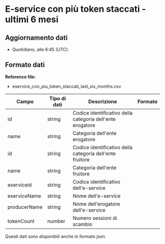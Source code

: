 
# E-service con più token staccati - ultimi 6 mesi

## Aggiornamento dati

- Quotidiano, alle 6:45 (UTC).

## Formato dati

**Reference file:**

- eservice_con_piu_token_staccati_last_six_months.csv<br>

| Campo        | Tipo di dati | Descrizione                                               | Formato |
| ------------ | ------------ | --------------------------------------------------------- | ------- |
| id           | string       | Codice identificativo della categoria dell'ente erogatore |         |
| name         | string       | Categoria dell'ente erogatore                             |         |
| id           | string       | Codice identificativo della categoria dell'ente fruitore  |         |
| name         | string       | Categoria dell'ente fruitore                              |         |
| eserviceid   | string       | Codice identificativo dell'e-service                      |         |
| eserviceName | string       | Nome dell'e-service                                       |         |
| producerName | string       | Nome dell'erogatore dell'e-service                        |         |
| tokenCount   | number       | Numero sessioni di scambio                                |         |

Questi dati sono disponibili anche in formato json.
